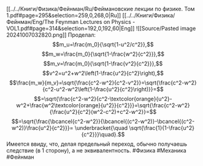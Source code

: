 [[../../Книги/Физика/Фейнман/Ru/Феймановские лекции по физике. Том 1.pdf#page=295&selection=259,0,268,0|Ru]]
[[../../Книги/Физика/Фейнман/Eng/The Feynman Lectures on Physics - VOL1.pdf#page=314&selection=192,0,192,60|Eng]]
![[Source/Pasted image 20241007032820.png]]
Проделал:
$$m_u=\frac{m_0}{\sqrt{1-u^2/c^2}},$$
$$m_w=\frac{m_0}{\sqrt{1-\frac{w^2}{c^2}}},$$
$$m_v=\frac{m_0}{\sqrt{1-\frac{v^2}{c^2}}},$$
$$v^2=u^2+w^2\left(1-\frac{u^2}{c^2}\right),$$
$$\frac{m_w}{m_v}=\sqrt{\frac{c^2-w^2}{c^2-v^2}}=\sqrt{\frac{c^2-w^2}{c^2-u^2-w^2\left(1-\frac{u^2}{c^2}\right)}}=$$
$$=\sqrt{\frac{c^2-w^2}{c^2-\textcolor{orange}{u^2}-w^2+\frac{w^2\textcolor{orange}{u^2}}{c^2}}}=\sqrt{\frac{c^2-w^2}{\frac{u^2}{c^2}(w^2-c^2)+c^2-w^2}}=$$
$$=\sqrt{\frac{\bcancel{c^2-w^2}}{\bcancel{(c^2-w^2)}-\bcancel{(c^2-w^2)}\frac{u^2}{c^2}}}=
\underbracket{\quad \sqrt{\frac{1}{1-\frac{u^2}{c^2}}}\quad}.$$
Имеется ввиду, что, делая предельный переход, обычно получаешь следствие (в 1 сторону), а не эквивалентность.
#Физика #Механика #Фейнман